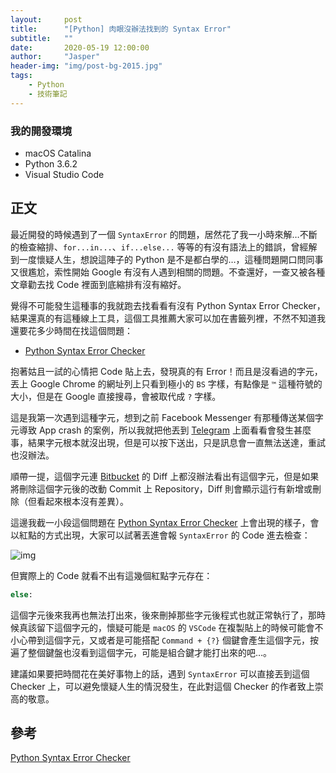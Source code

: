 ```yaml
---
layout:     post
title:      "[Python] 肉眼沒辦法找到的 Syntax Error"
subtitle:   ""
date:       2020-05-19 12:00:00
author:     "Jasper"
header-img: "img/post-bg-2015.jpg"
tags:
    - Python
    - 技術筆記
---
```


### 我的開發環境
 - macOS Catalina
 - Python 3.6.2
 - Visual Studio Code

## 正文

最近開發的時候遇到了一個 `SyntaxError` 的問題，居然花了我一小時來解…不斷的檢查縮排、`for...in...`、`if...else...` 等等的有沒有語法上的錯誤，曾經解到一度懷疑人生，想說這陣子的 Python 是不是都白學的…，這種問題開口問同事又很尷尬，索性開始 Google 有沒有人遇到相關的問題。不查還好，一查又被各種文章勸去找 Code 裡面到底縮排有沒有縮好。

覺得不可能發生這種事的我就跑去找看看有沒有 Python Syntax Error Checker，結果還真的有這種線上工具，這個工具推薦大家可以加在書籤列裡，不然不知道我還要花多少時間在找這個問題：

 - [Python Syntax Error Checker](https://extendsclass.com/python-tester.html)

抱著姑且一試的心情把 Code 貼上去，發現真的有 Error！而且是沒看過的字元，丟上 Google Chrome 的網址列上只看到極小的 `BS` 字樣，有點像是 `™` 這種符號的大小，但是在 Google 直接搜尋，會被取代成 `?` 字樣。

這是我第一次遇到這種字元，想到之前 Facebook Messenger 有那種傳送某個字元導致 App crash 的案例，所以我就把他丟到 [Telegram](https://telegram.org/) 上面看看會發生甚麼事，結果字元根本就沒出現，但是可以按下送出，只是訊息會一直無法送達，重試也沒辦法。

順帶一提，這個字元連 [Bitbucket](https://bitbucket.org/product/) 的 Diff 上都沒辦法看出有這個字元，但是如果將刪除這個字元後的改動 Commit 上 Repository，Diff 則會顯示這行有新增或刪除（但看起來根本沒有差異）。

這邊我截一小段這個問題在 [Python Syntax Error Checker](https://extendsclass.com/python-tester.html) 上會出現的樣子，會以紅點的方式出現，大家可以試著丟進會報 `SyntaxError` 的 Code 進去檢查：

![img](https://i.imgur.com/nCLMMML.png)

但實際上的 Code 就看不出有這幾個紅點字元存在：

```python
else:
```

這個字元後來我再也無法打出來，後來刪掉那些字元後程式也就正常執行了，那時候真該留下這個字元的，懷疑可能是 `macOS` 的 `VSCode` 在複製貼上的時候可能會不小心帶到這個字元，又或者是可能搭配 `Command + {?}` 個鍵會產生這個字元，按遍了整個鍵盤也沒看到這個字元，可能是組合鍵才能打出來的吧…。

建議如果要把時間花在美好事物上的話，遇到 `SyntaxError` 可以直接丟到這個 Checker 上，可以避免懷疑人生的情況發生，在此對這個 Checker 的作者致上崇高的敬意。 

## 參考

[Python Syntax Error Checker](https://extendsclass.com/python-tester.html)